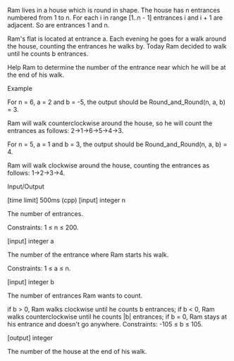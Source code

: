 Ram lives in a house which is round in shape. The house has n entrances numbered from 1 to n. For each i in range [1..n - 1] entrances i and i + 1 are adjacent. So are entrances 1 and n.

Ram's flat is located at entrance a. Each evening he goes for a walk around the house, counting the entrances he walks by. Today Ram decided to walk until he counts b entrances.

Help Ram to determine the number of the entrance near which he will be at the end of his walk.

Example

For n = 6, a = 2 and b = -5, the output should be
Round_and_Round(n, a, b) = 3.

Ram will walk counterclockwise around the house, so he will count the entrances as follows: 2->1->6->5->4->3.

For n = 5, a = 1 and b = 3, the output should be
Round_and_Round(n, a, b) = 4.

Ram will walk clockwise around the house, counting the entrances as follows: 1->2->3->4.

Input/Output

[time limit] 500ms (cpp)
[input] integer n

The number of entrances.

Constraints:
1 ≤ n ≤ 200.

[input] integer a

The number of the entrance where Ram starts his walk.

Constraints:
1 ≤ a ≤ n.

[input] integer b

The number of entrances Ram wants to count.

if b > 0, Ram walks clockwise until he counts b entrances;
if b < 0, Ram walks counterclockwise until he counts |b| entrances;
if b = 0, Ram stays at his entrance and doesn't go anywhere.
Constraints:
-105 ≤ b ≤ 105.

[output] integer

The number of the house at the end of his walk.
